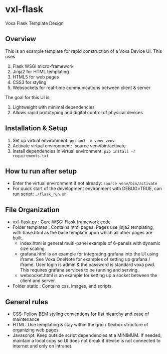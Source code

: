 # vxl-flask
Voxa Flask Template Design

## Overview

This is an example template for rapid construction of a Voxa Device UI. This uses
1. Flask WSGI micro-framework
2. Jinja2 for HTML templating
3. HTML5 for web pages
4. CSS3 for styling
5. Websockets for real-time communications between client & server

The goal for this UI is:
1. Lightweight with minimal dependencies
2. Allows rapid prototyping and digital control of physical devices 

## Installation & Setup
1. Set up virtual environment: `python3 -m venv venv`
2. Activate virtual environment: `source venv/bin/activate
3. Install dependencies in virtual environment: `pip install -r requirements.txt`

## How tu run after setup
* Enter the virtual environment if not already: `source venv/bin/activate`
* For quick start of the development environment with DEBUG=TRUE, can run script: `./flask_run.sh`

## File Organization
* vxl-flask.py : Core WSGI Flask framework code
* Folder templates : Contains html pages. Pages use jinja2 templating, with base.html as the base template upon which all other pages are built.
  * index.html is general multi-panel example of 6-panels with dynamic size scaling.
  * grafana.html is an example for integrating grafana into the UI using iframe. See Voxa OneNote for examples of setting up grafana / iframe. User login is admin & the password is standard voxa pwd. This requires grafana services to be running and serving.
  * websocket.html is an example for setting up a socket between the client and server.
* Folder static : Contains css, images, and scripts.

## General rules
* CSS: Follow BEM styling conventions for flat hiearchy and ease of maintenance
* HTML: Use templating & stay within the grid / flexbox structure of organizing web pages.
* Javascript: Keep outside script dependencies at a MINIMUM. If needed, maintain a local copy so UI does not break if device is not connected to internet and only on intranet.
